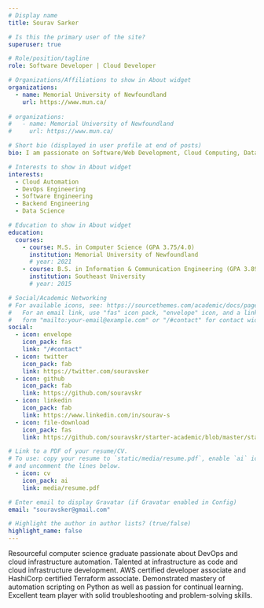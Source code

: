 ```yaml
---
# Display name
title: Sourav Sarker

# Is this the primary user of the site?
superuser: true

# Role/position/tagline
role: Software Developer | Cloud Developer

# Organizations/Affiliations to show in About widget
organizations:
  - name: Memorial University of Newfoundland
    url: https://www.mun.ca/
  
# organizations:
#   - name: Memorial University of Newfoundland
#     url: https://www.mun.ca/

# Short bio (displayed in user profile at end of posts)
bio: I am passionate on Software/Web Development, Cloud Computing, Data Science and Data Visualization.

# Interests to show in About widget
interests:
  - Cloud Automation
  - DevOps Engineering
  - Software Engineering
  - Backend Engineering
  - Data Science

# Education to show in About widget
education:
  courses:
    - course: M.S. in Computer Science (GPA 3.75/4.0)
      institution: Memorial University of Newfoundland
      # year: 2021
    - course: B.S. in Information & Communication Engineering (GPA 3.89/4.0)
      institution: Southeast University
      # year: 2015

# Social/Academic Networking
# For available icons, see: https://sourcethemes.com/academic/docs/page-builder/#icons
#   For an email link, use "fas" icon pack, "envelope" icon, and a link in the
#   form "mailto:your-email@example.com" or "/#contact" for contact widget.
social:
  - icon: envelope
    icon_pack: fas
    link: "/#contact"
  - icon: twitter
    icon_pack: fab
    link: https://twitter.com/souravsker
  - icon: github
    icon_pack: fab
    link: https://github.com/souravskr
  - icon: linkedin
    icon_pack: fab
    link: https://www.linkedin.com/in/sourav-s
  - icon: file-download
    icon_pack: fas
    link: https://github.com/souravskr/starter-academic/blob/master/static/resume.pdf

# Link to a PDF of your resume/CV.
# To use: copy your resume to `static/media/resume.pdf`, enable `ai` icons in `params.toml`,
# and uncomment the lines below.
  - icon: cv
    icon_pack: ai
    link: media/resume.pdf

# Enter email to display Gravatar (if Gravatar enabled in Config)
email: "souravsker@gmail.com"

# Highlight the author in author lists? (true/false)
highlight_name: false
---
```


Resourceful computer science graduate passionate about DevOps and cloud infrastructure automation. Talented at infrastructure as code and cloud infrastructure development. AWS certified developer associate and HashiCorp certified Terraform associate. Demonstrated mastery of automation scripting on Python as well as passion for continual learning. Excellent team player with solid troubleshooting and problem-solving skills.

<!-- Recent graduate from Memorial University and currently looking for a full-time job in Software Development. -->

<!-- {{< icon name="download" pack="fas" >}} Download my {{< staticref "/static/resume.pdf" "newtab" >}}resumé{{< /staticref >}}. -->
